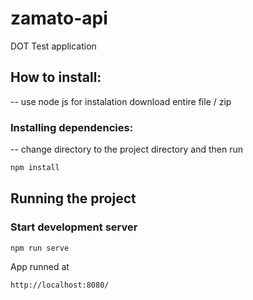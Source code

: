 # zamato-api
DOT Test application

## How to install:
--
use node js for instalation
download entire file / zip

### Installing dependencies:
--
change directory to the project directory
and then run
```bash
npm install
```

## Running the project
### Start development server
```bash
npm run serve
```
App runned at 
```bash
http://localhost:8080/
```



